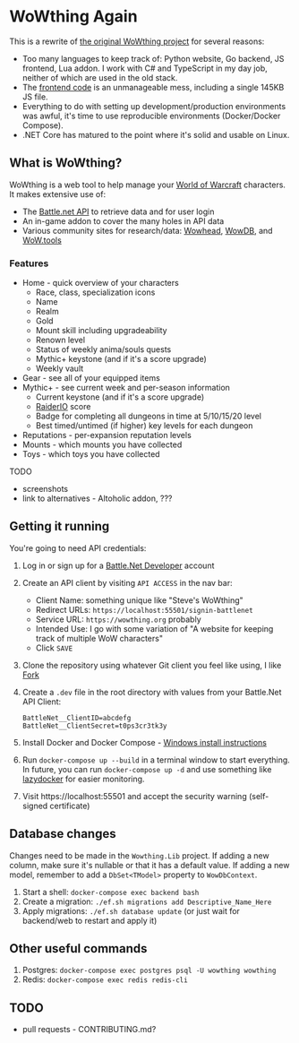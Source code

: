 # WoWthing Again

This is a rewrite of [the original WoWthing project](https://gitlab.com/thing-engineering/wowthing) for several reasons:

- Too many languages to keep track of: Python website, Go backend, JS frontend, Lua addon. I work with C# and TypeScript in my day job, neither of which are used in the old stack.
- The [frontend code](https://gitlab.com/thing-engineering/wowthing/wowthing/-/tree/master/assets) is an unmanageable mess, including a single 145KB JS file.
- Everything to do with setting up development/production environments was awful, it's time to use reproducible environments (Docker/Docker Compose).
- .NET Core has matured to the point where it's solid and usable on Linux.

## What is WoWthing?

WoWthing is a web tool to help manage your [World of Warcraft](https://worldofwarcraft.com/en-us/) characters. It makes extensive use of:
 
- The [Battle.net API](https://develop.battle.net/documentation) to retrieve data and for user login
- An in-game addon to cover the many holes in API data
- Various community sites for research/data: [Wowhead](https://www.wowhead.com), [WowDB](https://www.wowdb.com), and [WoW.tools](https://wow.tools)


### Features

- Home - quick overview of your characters
   - Race, class, specialization icons
   - Name
   - Realm
   - Gold
   - Mount skill including upgradeability
   - Renown level
   - Status of weekly anima/souls quests
   - Mythic+ keystone (and if it's a score upgrade)
   - Weekly vault
- Gear - see all of your equipped items
- Mythic+ - see current week and per-season information
   - Current keystone (and if it's a score upgrade)
   - [RaiderIO](https://raider.io) score
   - Badge for completing all dungeons in time at 5/10/15/20 level
   - Best timed/untimed (if higher) key levels for each dungeon
- Reputations - per-expansion reputation levels
- Mounts - which mounts you have collected
- Toys - which toys you have collected


TODO

- screenshots
- link to alternatives - Altoholic addon, ???

## Getting it running

You're going to need API credentials:

1. Log in or sign up for a [Battle.Net Developer](https://develop.battle.net) account
1. Create an API client by visiting `API ACCESS` in the nav bar:
    - Client Name: something unique like "Steve's WoWthing"
    - Redirect URLs: `https://localhost:55501/signin-battlenet`
    - Service URL: `https://wowthing.org` probably
    - Intended Use: I go with some variation of "A website for keeping track of multiple WoW
      characters"
    - Click `SAVE`

1. Clone the repository using whatever Git client you feel like using, I like [Fork](https://git-fork.com/)
1. Create a `.dev` file in the root directory with values from your Battle.Net API Client:
    ```
    BattleNet__ClientID=abcdefg
    BattleNet__ClientSecret=t0ps3cr3tk3y
    ```

1. Install Docker and Docker Compose - [Windows install instructions](https://docs.docker.com/docker-for-windows/install/)
1. Run `docker-compose up --build` in a terminal window to start everything. In future, you can run
   `docker-compose up -d` and use something like [lazydocker](https://github.com/jesseduffield/lazydocker)
   for easier monitoring.
1. Visit https://localhost:55501 and accept the security warning (self-signed certificate)

## Database changes

Changes need to be made in the `Wowthing.Lib` project. If adding a new column, make sure it's
nullable or that it has a  default value. If adding a new model, remember to add a `DbSet<TModel>`
property to `WowDbContext`.

1. Start a shell: `docker-compose exec backend bash`
1. Create a migration: `./ef.sh migrations add Descriptive_Name_Here`
1. Apply migrations: `./ef.sh database update` (or just wait for backend/web to restart and apply
   it)

## Other useful commands

1. Postgres: `docker-compose exec postgres psql -U wowthing wowthing`
1. Redis: `docker-compose exec redis redis-cli`


## TODO

- pull requests - CONTRIBUTING.md?
